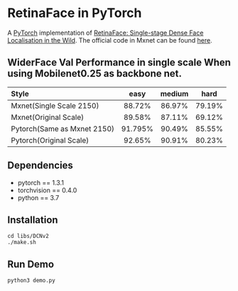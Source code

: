 # RetinaFace in PyTorch

A [PyTorch](https://pytorch.org/) implementation of [RetinaFace: Single-stage Dense Face Localisation in the Wild](https://arxiv.org/abs/1905.00641). The official code in Mxnet can be found [here](https://github.com/deepinsight/insightface/tree/master/RetinaFace).

## WiderFace Val Performance in single scale When using Mobilenet0.25 as backbone net.

| Style                       |  easy   | medium |  hard  |
|:----------------------------|:-------:|:------:|:------:|
| Mxnet(Single Scale 2150)    | 88.72%  | 86.97% | 79.19% |
| Mxnet(Original Scale)       | 89.58%  | 87.11% | 69.12% |
| Pytorch(Same as Mxnet 2150) | 91.795% | 90.49% | 85.55% |
| Pytorch(Original Scale)     | 92.65%  | 90.91% | 80.23% |

## Dependencies

* pytorch == 1.3.1
* torchvision == 0.4.0
* python == 3.7

## Installation

```shell
cd libs/DCNv2
./make.sh
```

## Run Demo

```shell
python3 demo.py
```
